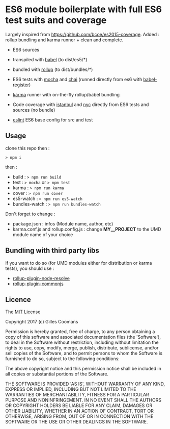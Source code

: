 # ES6 module boilerplate with full ES6 test suits and coverage

Largely inspired from https://github.com/bcoe/es2015-coverage. Added : rollup bundling and karma runner + clean and complete.

- ES6 sources
- transpiled with [babel](https://babeljs.io) (to dist/es5/*)
- bundled with [rollup](https://github.com/rollup/rollup) (to dist/bundles/*)
- ES6 tests with [mocha](https://mochajs.org) and [chai](http://chaijs.com/) (runned directly from es6 with [babel-register](https://babeljs.io/docs/usage/babel-register/))
- [karma](http://karma-runner.github.io) runner with on-the-fly rollup/babel bundling
- Code coverage with [istanbul](https://istanbul.js.org/) and [nyc](https://github.com/istanbuljs/nyc) directly from ES6 tests and sources (no bundle)

- [eslint](http://eslint.org) ES6 base config for src and test

## Usage

clone this repo then :

```
> npm i
```

then :

- build : `> npm run build`
- test :  `> mocha` or `> npm test`
- karma : `> npm run karma`
- cover : `> npm run cover`
- es5-watch : `> npm run es5-watch`
- bundles-watch : `> npm run bundles-watch`


Don't forget to change :
- package.json : infos (Module name, author, etc)
- karma.conf.js and rollup.config.js : change __MY__PROJECT__ to the UMD module name of your choice


## Bundling with third party libs

If you want to do so (for UMD modules either for distribution or karma tests), you should use :
- [rollup-plugin-node-resolve](https://github.com/rollup/rollup-plugin-node-resolve)
- [rollup-plugin-commonjs](https://github.com/rollup/rollup-plugin-commonjs)


## Licence

The [MIT](http://opensource.org/licenses/MIT) License

Copyright 2017 (c) Gilles Coomans

Permission is hereby granted, free of charge, to any person obtaining a copy of this software and associated documentation files (the 'Software'), to deal in the Software without restriction, including without limitation the rights to use, copy, modify, merge, publish, distribute, sublicense, and/or sell copies of the Software, and to permit persons to whom the Software is furnished to do so, subject to the following conditions:

The above copyright notice and this permission notice shall be included in all copies or substantial portions of the Software.

THE SOFTWARE IS PROVIDED 'AS IS', WITHOUT WARRANTY OF ANY KIND, EXPRESS OR IMPLIED, INCLUDING BUT NOT LIMITED TO THE WARRANTIES OF MERCHANTABILITY, FITNESS FOR A PARTICULAR PURPOSE AND NONINFRINGEMENT. IN NO EVENT SHALL THE AUTHORS OR COPYRIGHT HOLDERS BE LIABLE FOR ANY CLAIM, DAMAGES OR OTHER LIABILITY, WHETHER IN AN ACTION OF CONTRACT, TORT OR OTHERWISE, ARISING FROM, OUT OF OR IN CONNECTION WITH THE SOFTWARE OR THE USE OR OTHER DEALINGS IN THE SOFTWARE.
